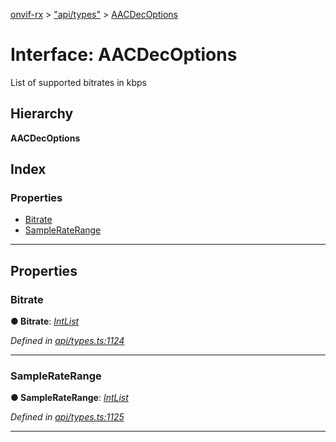 [onvif-rx](../README.md) > ["api/types"](../modules/_api_types_.md) > [AACDecOptions](../interfaces/_api_types_.aacdecoptions.md)

# Interface: AACDecOptions

List of supported bitrates in kbps

## Hierarchy

**AACDecOptions**

## Index

### Properties

* [Bitrate](_api_types_.aacdecoptions.md#bitrate)
* [SampleRateRange](_api_types_.aacdecoptions.md#sampleraterange)

---

## Properties

<a id="bitrate"></a>

###  Bitrate

**● Bitrate**: *[IntList](_api_types_.intlist.md)*

*Defined in [api/types.ts:1124](https://github.com/patrickmichalina/onvif-rx/blob/f117e44/src/api/types.ts#L1124)*

___
<a id="sampleraterange"></a>

###  SampleRateRange

**● SampleRateRange**: *[IntList](_api_types_.intlist.md)*

*Defined in [api/types.ts:1125](https://github.com/patrickmichalina/onvif-rx/blob/f117e44/src/api/types.ts#L1125)*

___

